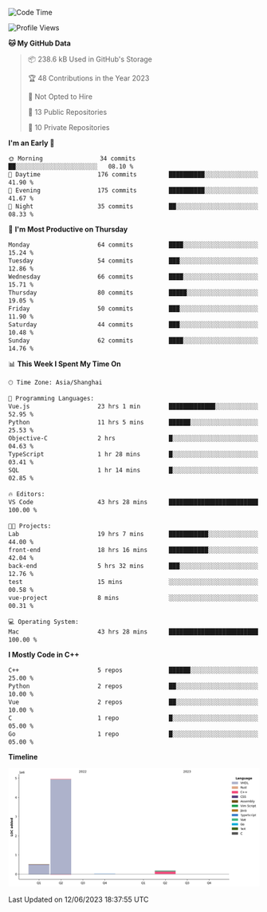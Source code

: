 <!--START_SECTION:waka-->
![Code Time](http://img.shields.io/badge/Code%20Time-141%20hrs%2046%20mins-blue)

![Profile Views](http://img.shields.io/badge/Profile%20Views-9-blue)

**🐱 My GitHub Data** 

> 📦 238.6 kB Used in GitHub's Storage 
 > 
> 🏆 48 Contributions in the Year 2023
 > 
> 🚫 Not Opted to Hire
 > 
> 📜 13 Public Repositories 
 > 
> 🔑 10 Private Repositories 
 > 
**I'm an Early 🐤** 

```text
🌞 Morning                34 commits          ██░░░░░░░░░░░░░░░░░░░░░░░   08.10 % 
🌆 Daytime                176 commits         ██████████░░░░░░░░░░░░░░░   41.90 % 
🌃 Evening                175 commits         ██████████░░░░░░░░░░░░░░░   41.67 % 
🌙 Night                  35 commits          ██░░░░░░░░░░░░░░░░░░░░░░░   08.33 % 
```
📅 **I'm Most Productive on Thursday** 

```text
Monday                   64 commits          ████░░░░░░░░░░░░░░░░░░░░░   15.24 % 
Tuesday                  54 commits          ███░░░░░░░░░░░░░░░░░░░░░░   12.86 % 
Wednesday                66 commits          ████░░░░░░░░░░░░░░░░░░░░░   15.71 % 
Thursday                 80 commits          █████░░░░░░░░░░░░░░░░░░░░   19.05 % 
Friday                   50 commits          ███░░░░░░░░░░░░░░░░░░░░░░   11.90 % 
Saturday                 44 commits          ███░░░░░░░░░░░░░░░░░░░░░░   10.48 % 
Sunday                   62 commits          ████░░░░░░░░░░░░░░░░░░░░░   14.76 % 
```


📊 **This Week I Spent My Time On** 

```text
🕑︎ Time Zone: Asia/Shanghai

💬 Programming Languages: 
Vue.js                   23 hrs 1 min        █████████████░░░░░░░░░░░░   52.95 % 
Python                   11 hrs 5 mins       ██████░░░░░░░░░░░░░░░░░░░   25.53 % 
Objective-C              2 hrs               █░░░░░░░░░░░░░░░░░░░░░░░░   04.63 % 
TypeScript               1 hr 28 mins        █░░░░░░░░░░░░░░░░░░░░░░░░   03.41 % 
SQL                      1 hr 14 mins        █░░░░░░░░░░░░░░░░░░░░░░░░   02.85 % 

🔥 Editors: 
VS Code                  43 hrs 28 mins      █████████████████████████   100.00 % 

🐱‍💻 Projects: 
Lab                      19 hrs 7 mins       ███████████░░░░░░░░░░░░░░   44.00 % 
front-end                18 hrs 16 mins      ███████████░░░░░░░░░░░░░░   42.04 % 
back-end                 5 hrs 32 mins       ███░░░░░░░░░░░░░░░░░░░░░░   12.76 % 
test                     15 mins             ░░░░░░░░░░░░░░░░░░░░░░░░░   00.58 % 
vue-project              8 mins              ░░░░░░░░░░░░░░░░░░░░░░░░░   00.31 % 

💻 Operating System: 
Mac                      43 hrs 28 mins      █████████████████████████   100.00 % 
```

**I Mostly Code in C++** 

```text
C++                      5 repos             ██████░░░░░░░░░░░░░░░░░░░   25.00 % 
Python                   2 repos             ██░░░░░░░░░░░░░░░░░░░░░░░   10.00 % 
Vue                      2 repos             ██░░░░░░░░░░░░░░░░░░░░░░░   10.00 % 
C                        1 repo              █░░░░░░░░░░░░░░░░░░░░░░░░   05.00 % 
Go                       1 repo              █░░░░░░░░░░░░░░░░░░░░░░░░   05.00 % 
```



**Timeline**

![Lines of Code chart](https://raw.githubusercontent.com/xkz0777/xkz0777/master/assets/bar_graph.png)


 Last Updated on 12/06/2023 18:37:55 UTC
<!--END_SECTION:waka-->
